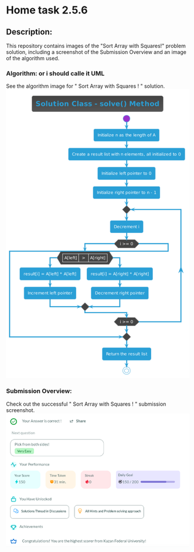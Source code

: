 # Home task 2.5.6
## Description:
This repository contains images of the "Sort Array with Squares!" problem solution, including a screenshot of the Submission Overview and an image of the algorithm used.
### Algorithm: or i should calle it UML
See the algorithm image for " Sort Array with Squares ! " solution.
<br>
<img hight="500" src="https://github.com/ANGlTHUB/11-314a/blob/main/Home_task_2.5.6/uml.png" width="500" hight="600"/>
<br>
  
### Submission Overview:
Check out the successful " Sort Array with Squares ! " submission screenshot.
<br>
<img src="https://github.com/ANGlTHUB/11-314a/blob/main/Home_task_2.5.6/2024-03-06%2023-56-03.png" width="500"/>
